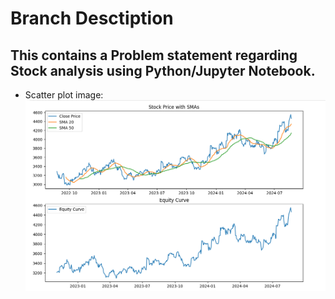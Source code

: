 # Branch Desctiption <br />
## This  contains a Problem statement regarding Stock analysis using Python/Jupyter Notebook. <br />

* Scatter plot image: <br />
![Screenshot stock price with SMAs and equity curve](plot.png)
